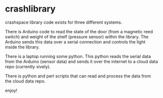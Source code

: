 crashlibrary
============

crashspace library code exists for three different systems.

There is Arduino code to read the state of the door (from a magnetic reed switch) and weight of the shelf (pressure sensor) within the library. The Arduino sends this data over a serial connection and controls the light inside the library.

There is a laptop running some python. This python reads the serial data from the Arduino (sensor data) and sends it over the internet to a cloud data repo (currently xively).

There is python and perl scripts that can read and process the data from the cloud data repo.

enjoy!
